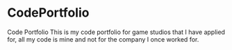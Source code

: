 # CodePortfolio
Code Portfolio 
This is my code portfolio for game studios that I have applied for, all my code is mine and not for the company I once worked for.
